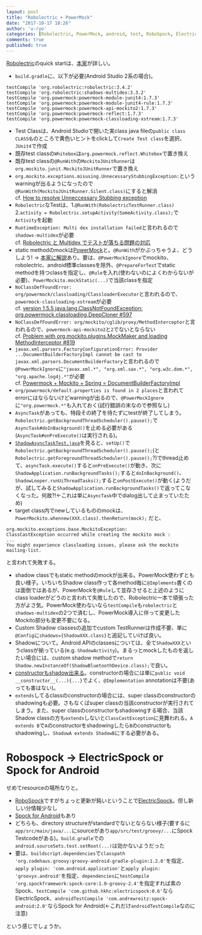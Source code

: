 ```yaml
---
layout: post
title: "Robolectric + PowerMock"
date: "2017-10-17 18:26"
author: 'u-ryo'
categories: [Robolectric, PowerMock, android, test, RoboSpock, ElectricSpock, spock]
comments: true
published: true
---
```

[Robolectric](https://robolectric.org)のquick startは、[本家](http://robolectric.org/writing-a-test/)が詳しい。

* `build.gradle`に、以下が必要(Android Studio 2系の場合)。
```
testCompile 'org.robolectric:robolectric:3.4.2'
testCompile 'org.robolectric:shadows-multidex:3.3.2'
testCompile 'org.powermock:powermock-module-junit4:1.7.3'
testCompile 'org.powermock:powermock-module-junit4-rule:1.7.3'
testCompile 'org.powermock:powermock-api-mockito2:1.7.3'
testCompile 'org.powermock:powermock-reflect:1.7.3'
testCompile 'org.powermock:powermock-classloading-xstream:1.7.3'
```
* Test Classは、Android Studioで開いた実class java fileの`public class CLASS名`のところで黄色いヒントをclickして`Create Test class`を選択、`JUnit4`で作成
* 既存test classの`Whitebox`は`org.powermock.reflect.Whitebox`で置き換え
* 既存test classの`@RunWith`の`MockitoJUnitRunner`は`org.mockito.junit.MockitoJUnitRunner`で置き換え
* `org.mockito.exceptions.misusing.UnnecessaryStubbingException:`というwarningが出るようになったので`@RunWith(MockitoJUnitRunner.Silent.class)`にすると解消  
cf. [How to resolve Unneccessary Stubbing exception](https://stackoverflow.com/questions/42947613/how-to-resolve-unneccessary-stubbing-exception)
* `Robolectric`なTestは、1.`@RunWith(RobolectricTestRunner.class)` 2.`activity = Robolectric.setupActivity(SomeActivity.class);`で`Activity`を起動
* `RuntimeException: Multi dex installation failed`と言われるので`shadows-multidex`が必要  
cf. [Robolectric と Multidex でテストが落ちる問題の対応](https://qiita.com/kuwapp/items/942f0e44adbd45adff10)
* static methodのmockは[PowerMock](https://github.com/powermock/powermock)と。`@RunWith`がかぶっちゃうよ、どうしよう! → [本家に解説](https://github.com/robolectric/robolectric/wiki/Using-PowerMock)あり。要は、`@PowerMockIgnore`でmockito、robolectric、android標準classesを除外、`@PrepareForTest`でstatic methodを持つclassを指定し、`@Rule`を入れ(使わないのによくわからないが必要)、`PowerMockito.mockStatic(...)`で当該classを指定
* `NoClassDefFoundError: org/powermock/classloading/ClassloaderExecutor`と言われるので、`powermock-classloading-xstream`が必要  
cf. [version 1.5.5 java.lang.ClassNotFoundException: org.powermock.classloading.DeepCloner #597](https://github.com/powermock/powermock/issues/597)
* `NoClassDefFoundError: org/mockito/cglib/proxy/MethodInterceptor`と言われるので、`powermock-api-mockito2`と`2`でないとならない  
cf. [Problem with org.mockito.plugins.MockMaker and loading MethodInterceptor #819](https://github.com/powermock/powermock/issues/819)
* `javax.xml.parsers.FactoryConfigurationError: Provider ...DocumentBuilderFactoryImpl cannot be cast to javax.xml.parsers.DocumentBuilderFactory`と言われるので`@PowerMockIgnore`に`"javax.xml.*", "org.xml.sax.*", "org.w3c.dom.*", "org.apache.log4j.*"`が必要  
cf. [Powermock + Mockito + Spring = DocumentBuilderFactoryImpl](https://groups.google.com/forum/#!topic/powermock/YJYPgBLpkqk)
* `org/powermock/default.properties is found in 2 places`と言われてerrorにはならないけどwarningが出るので、`@PowerMockIgnore`に`"org.powermock.*"`も入れておく(試行錯誤の末なので参照なし)
* `AsyncTask`があっても、特段その終了を待たずにtestが終了してしまう。`Robolectric.getBackgroundThreadScheduler().pause();`で`AsyncTask#doInBackground()`を止める必要がある(`AsyncTask#onPreExecute()`は実行される)。
* [`ShadowAsyncTaskTest.java`](https://github.com/robolectric/robolectric/blob/master/robolectric/src/test/java/org/robolectric/shadows/ShadowAsyncTaskTest.java)を見ると、`setUp()`で`Robolectric.getBackgroundThreadScheduler().pause();`(と`Robolectric.getForegroundThreadScheduler().pause();`?)でthread止めて、`asyncTask.execute()`すると`onPreExecute()`が動き、次に`ShadowApplication.runBackgroundTasks();`すると`doInBackground()`、`ShadowLooper.runUiThreadTasks();`すると`onPostExecute()`が動く(ようだが、試してみると`ShadowApplication.runBackgroundTasks()`で返ってこなくなった。何故?!←これは単に`AsyncTask`中でdialog出して止まっていたため)
* target class内でnewしているもののmockは、
`PowerMockito.whennew(XXX.class).thenReturn(mock);`
だと、
```
org.mockito.exceptions.base.MockitoException: 
ClassCastException occurred while creating the mockito mock :
...
You might experience classloading issues, please ask the mockito mailing-list.
```
と言われて失敗する。
* shadow classでもstatic methodのmockが出来る。PowerMock使わずとも良い様子。いちいちShadow class作って各method毎に`@Implements`書くのは面倒ではあるが、PowerMockを`@Rule`して並存させると上述のようにclass loaderがどうのと言われて失敗したので、Robolectric一本で頑張った方がよさ気。PowerMock使わないなら`testCompile`も`robolectric`と`shadows-multidex`の2つで済むし、PowerMock導入に伴って変更したMockito部分も変更不要になる。
* Custom Shadow classesの追加でcustom TestRunnerは作成不要、単に`@Config`に`shadows={ShadowXXX.class}`と追記していけば良い。
* Shadowについて。Android APIのclassesについては、全て`ShadowXXX`というclassが揃っている(e.g. `ShadowActivity`)。まるっとmockしたものを返したい場合には、custom shadow methodで`return Shadow.newInstanceOf(ShadowBluetoothDevice.class);`で良い。
* [constructorもshadow出来る](http://robolectric.org/extending/#shadowing-constructors)。constructorの場合には単に`public void __constructor__(...){...}`でよく、`@Implementation` annotationは不要(あっても害はない)。
* `extends`してるclassのconstructorの場合には、super classのconstructorのshadowingも必要。さもなくばsuper classの当該constructorが実行されてしまう。また、super classのconstructorもshadowingする場合、当該Shadow classの方も`extends`しないと`ClassCastException`に見舞われる。`A extends B`で`A`のconstructorをshadowingしたら`B`のconstructorもshadowingし、`ShadowA extends ShadowB`にする必要がある。


# Robospock -> ElectricSpock or Spock for Android

せめてresourceの場所なりと。
* [RoboSpock](http://robospock.github.io/RoboSpock/)ですがちょっと更新が鈍いということで[ElectricSpock](https://github.com/hkhc/electricspock)。但し新しい分情報少なし
* [Spock for Android](https://github.com/AndrewReitz/android-spock)もあり
* どちらも、directory structureがstandardでないとならない様子(要するに`app/src/main/java/...`にsourceがあり`app/src/test/groovy/...`にSpock Testcodeがある)。`build.gradle`での`android.sourceSets.test.setRoot(...)`は効かないようだった
* 要は、`buildscript.dependencies`で`classpath 'org.codehaus.groovy:groovy-android-gradle-plugin:1.2.0'`を指定、`apply plugin: 'com.android.application'`と`apply plugin: 'groovyx.android'`を指定、`dependencies`に`testCompile 'org.spockframework:spock-core:1.0-groovy-2.4'`を指定すれば素のSpock、`testCompile 'com.github.hkhc:electricspock:0.6'`ならElectricSpock、`androidTestCompile 'com.andrewreitz:spock-android:2.0'`ならSpock for Android(←これだけ`androidTestCompile`なのに注意)

という感じでしょうか。
